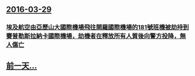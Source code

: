 ## [2016-03-29](/zh/news/2016/03/29/index.md)

### [ 埃及航空由亞歷山大國際機場飛往開羅國際機場的181號班機被劫持到賽普勒斯拉納卡國際機場，劫機者在釋放所有人質後向警方投降，無人傷亡](/zh/news/2016/03/29/埃及航空由亞歷山大國際機場飛往開羅國際機場的181號班機被劫持到賽普勒斯拉納卡國際機場-劫機者在釋放所有人質後向警方投.md)
## [前一天...](/zh/news/2016/03/28/index.md)

